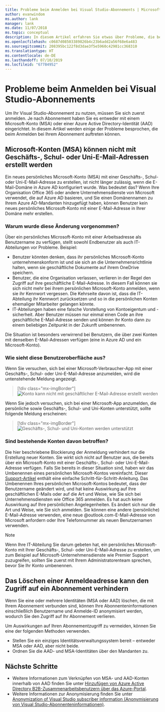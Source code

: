 ```yaml
---
title: Probleme beim Anmelden bei Visual Studio-Abonnements | Microsoft-Dokumentation
author: evanwindom
ms.author: lank
manager: lank
ms.date: 11/07/2018
ms.topic: conceptual
description: In diesem Artikel erfahren Sie etwas über Probleme, die bei der Anmeldung bei Visual Studio-Abonnements auftreten können.
ms.openlocfilehash: c0687d08503389826b4c23b6add2a56f68e6a483
ms.sourcegitcommit: 208395bc122f8d3dae3f5e5960c42981cc368310
ms.translationtype: HT
ms.contentlocale: de-DE
ms.lasthandoff: 07/10/2019
ms.locfileid: "67784952"
---
```

# <a name="issues-signing-in-to-visual-studio-subscriptions"></a>Probleme beim Anmelden bei Visual Studio-Abonnements
Um Ihr Visual Studio-Abonnement zu nutzen, müssen Sie sich zuerst anmelden.  Je nach Abonnement haben Sie es entweder mit einem Microsoft-Konto (MSA) oder einer Azure Active Directory-Identität (AAD) eingerichtet.  In diesem Artikel werden einige der Probleme besprochen, die beim Anmelden bei Ihrem Abonnement auftreten können.

## <a name="microsoft-accounts-msa-cannot-be-created-using-workschool-email-addresses"></a>Microsoft-Konten (MSA) können nicht mit Geschäfts-, Schul- oder Uni-E-Mail-Adressen erstellt werden

Ein neues persönliches Microsoft-Konto (MSA) mit einer Geschäfts-, Schul- oder Uni-E-Mail-Adresse zu erstellen, ist nicht länger zulässig, wenn die E-Mail-Domäne in Azure AD konfiguriert wurde. Was bedeutet das? Wenn Ihre Organisation Office 365 oder andere Unternehmensdienste von Microsoft verwendet, die auf Azure AD basieren, und Sie einen Domänennamen zu Ihrem Azure AD-Mandanten hinzugefügt haben, können Benutzer kein neues persönliches Microsoft-Konto mit einer E-Mail-Adresse in Ihrer Domäne mehr erstellen.

### <a name="why-was-this-change-made"></a>Warum wurde diese Änderung vorgenommen?

Über ein persönliches Microsoft-Konto mit einer Arbeitsadresse als Benutzername zu verfügen, stellt sowohl Endbenutzer als auch IT-Abteilungen vor Probleme. Beispiel:
- Benutzer könnten denken, dass ihr persönliches Microsoft-Konto unternehmenskonform ist und sie sich an die Unternehmensrichtlinie halten, wenn sie geschäftliche Dokumente auf ihrem OneDrive speichern.
- Benutzer, die eine Organisation verlassen, verlieren in der Regel den Zugriff auf ihre geschäftliche E-Mail-Adresse. In diesem Fall können sie sich nicht mehr bei ihrem persönlichen Microsoft-Konto anmelden, wenn sie ihr Kennwort vergessen. Die Kehrseite davon ist, dass die IT-Abteilung ihr Kennwort zurücksetzen und so in die persönlichen Konten ehemaliger Mitarbeiter gelangen könnte.
- IT-Abteilungen haben eine falsche Vorstellung von Kontoeigentum und -sicherheit. Aber Benutzer müssen nur einmal einen Code an ihre geschäftliche E-Mail-Adresse senden und können ihr Konto dann zu einem beliebigen Zeitpunkt in der Zukunft umbenennen.

Die Situation ist besonders verwirrend bei Benutzern, die über zwei Konten mit denselben E-Mail-Adressen verfügen (eine in Azure AD und ein Microsoft-Konto).

### <a name="what-does-this-experience-look-like"></a>Wie sieht diese Benutzeroberfläche aus?

Wenn Sie versuchen, sich bei einer Microsoft-Verbraucher-App mit einer Geschäfts-, Schul- oder Uni-E-Mail-Adresse anzumelden, wird die untenstehende Meldung angezeigt.

   > [!div class="mx-imgBorder"]
   > ![Konto kann nicht mit geschäftlicher E-Mail-Adresse erstellt werden](_img/sign-in-issues/cannot-use-work-email.png)

Wenn Sie jedoch versuchen, sich bei einer Microsoft-App anzumelden, die persönliche sowie Geschäfts-, Schul- und Uni-Konten unterstützt, sollte folgende Meldung erscheinen:

   > [!div class="mx-imgBorder"]
   > ![Geschäfts-, Schul- und Uni-Konten werden unterstützt](_img/sign-in-issues/existing-account.png)

### <a name="are-existing-accounts-affected"></a>Sind bestehende Konten davon betroffen?
Die hier beschriebene Blockierung der Anmeldung verhindert nur die Erstellung neuer Konten. Sie wirkt sich nicht auf Benutzer aus, die bereits über ein Microsoft-Konto mit einer Geschäfts-, Schul- oder Uni-E-Mail-Adresse verfügen. Falls Sie bereits in dieser Situation sind, haben wir das Umbenennen eines persönlichen Microsoft-Kontos vereinfacht. Dieser [Support-Artikel](http://windows.microsoft.com/en-US/Windows/rename-personal-microsoft-account) enthält eine einfache Schritt-für-Schritt-Anleitung. Das Umbenennen Ihres persönlichen Microsoft-Kontos bedeutet, dass der Benutzername geändert wird, und hat keine Auswirkung auf Ihre geschäftlichen E-Mails oder auf die Art und Weise, wie Sie sich bei Unternehmensdiensten wie Office 365 anmelden. Es hat auch keine Auswirkung auf Ihre persönlichen Angelegenheiten. Es ändert sich nur die Art und Weise, wie Sie sich anmelden. Sie können eine andere (persönliche) E-Mail-Adresse verwenden, eine neue @outlook.com-E-Mail-Adresse von Microsoft anfordern oder Ihre Telefonnummer als neuen Benutzernamen verwenden.

> [!NOTE]
> Wenn Ihre IT-Abteilung Sie darum gebeten hat, ein persönliches Microsoft-Konto mit Ihrer Geschäfts-, Schul- oder Uni-E-Mail-Adresse zu erstellen, um zum Beispiel auf Microsoft-Unternehmensdienste wie Premier Support zuzugreifen, sollten Sie zuerst mit Ihrem Administratorenteam sprechen, bevor Sie Ihr Konto umbenennen.

## <a name="deleting-a-sign-in-address-may-prevent-access-to-a-subscription"></a>Das Löschen einer Anmeldeadresse kann den Zugriff auf ein Abonnement verhindern

Wenn Sie eine oder mehrere Identitäten (MSA oder AAD) löschen, die mit Ihrem Abonnement verbunden sind, können Ihre Abonnenteninformationen einschließlich Benutzername und Anmelde-ID anonymisiert werden, wodurch Sie den Zugriff auf Ihr Abonnement verlieren.

Um Auswirkungen auf Ihren Abonnementzugriff zu vermeiden, können Sie eine der folgenden Methoden verwenden.
- Stellen Sie ein einziges Identitätsverwaltungssystem bereit – entweder MSA oder AAD, aber nicht beide.
- Ordnen Sie die AAD- und MSA-Identitäten über den Mandanten zu.

## <a name="next-steps"></a>Nächste Schritte
- Weitere Informationen zum Verknüpfen von MSA- und AAD-Konten innerhalb von AAD finden Sie unter [Hinzufügen von Azure Active Directory B2B-Zusammenarbeitsbenutzern über das Azure-Portal](/azure/active-directory/b2b/add-users-administrator).
- Weitere Informationen zur Anonymisierung finden Sie unter [Anonymization of Visual Studio subscriber information (Anonymisierung von Visual Studio-Abonnenteninformationen)](anonymization.md).

